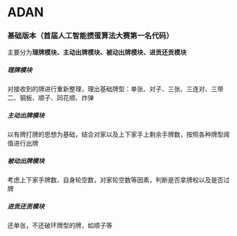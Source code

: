 # ADAN

### 基础版本（首届人工智能掼蛋算法大赛第一名代码）

主要分为**理牌模块、主动出牌模块、被动出牌模块、进贡还贡模块**

##### 理牌模块
  对接收到的牌进行重新整理，理出基础牌型：单张、对子、三张、三连对、三带二、钢板、顺子、同花顺、炸弹
##### 主动出牌模块
  以有牌打牌的思想为基础，结合对家以及上下家手上剩余手牌数，按照各种牌型阈值进行出牌
##### 被动出牌模块
  考虑上下家手牌数、自身轮空数，对家轮空数等因素，判断是否拿牌权以及是否过牌
##### 进贡还贡模块
  还单张，不还破环牌型的牌，如顺子等




